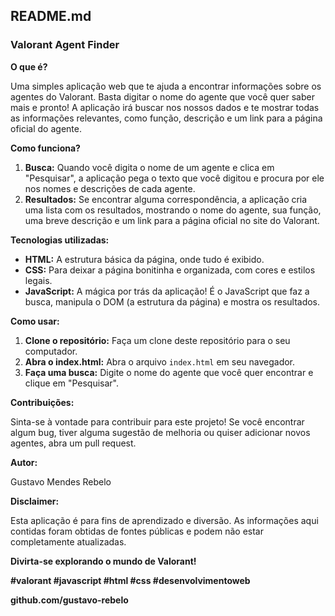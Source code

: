 ## **README.md**

### **Valorant Agent Finder**

**O que é?**

Uma simples aplicação web que te ajuda a encontrar informações sobre os agentes do Valorant. Basta digitar o nome do agente que você quer saber mais e pronto! A aplicação irá buscar nos nossos dados e te mostrar todas as informações relevantes, como função, descrição e um link para a página oficial do agente.

**Como funciona?**

1. **Busca:** Quando você digita o nome de um agente e clica em "Pesquisar", a aplicação pega o texto que você digitou e procura por ele nos nomes e descrições de cada agente.
2. **Resultados:** Se encontrar alguma correspondência, a aplicação cria uma lista com os resultados, mostrando o nome do agente, sua função, uma breve descrição e um link para a página oficial no site do Valorant.

**Tecnologias utilizadas:**

* **HTML:** A estrutura básica da página, onde tudo é exibido.
* **CSS:** Para deixar a página bonitinha e organizada, com cores e estilos legais.
* **JavaScript:** A mágica por trás da aplicação! É o JavaScript que faz a busca, manipula o DOM (a estrutura da página) e mostra os resultados.

**Como usar:**

1. **Clone o repositório:** Faça um clone deste repositório para o seu computador.
2. **Abra o index.html:** Abra o arquivo `index.html` em seu navegador.
3. **Faça uma busca:** Digite o nome do agente que você quer encontrar e clique em "Pesquisar".

**Contribuições:**

Sinta-se à vontade para contribuir para este projeto! Se você encontrar algum bug, tiver alguma sugestão de melhoria ou quiser adicionar novos agentes, abra um pull request.

**Autor:**

Gustavo Mendes Rebelo

**Disclaimer:**

Esta aplicação é para fins de aprendizado e diversão. As informações aqui contidas foram obtidas de fontes públicas e podem não estar completamente atualizadas.

**Divirta-se explorando o mundo de Valorant!**

**#valorant #javascript #html #css #desenvolvimentoweb**

**github.com/gustavo-rebelo**
